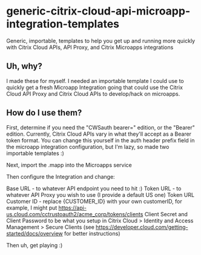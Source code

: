 # generic-citrix-cloud-api-microapp-integration-templates
Generic, importable, templates to help you get up and running more quickly with Citrix Cloud APIs, API Proxy, and Citrix Microapps integrations

## Uh, why?
I made these for myself. I needed an importable template I could use to quickly get a fresh Microapp Integration going that could use the Citrix Cloud API Proxy and Citrix Cloud APIs to develop/hack on microapps.

## How do I use them?
First, determine if you need the "CWSauth bearer=" edition, or the "Bearer" edition. Currently, Citrix Cloud APIs vary in what they'll accept as a Bearer token format. You can change this yourself in the auth header prefix field in the microapp integration configuration, but I'm lazy, so made two importable templates :)

Next, import the .mapp into the Microapps service

Then configure the Integration and change:

Base URL - to whatever API endpoint you need to hit :)
Token URL - to whatever API Proxy you wish to use (I provide a default US one)
Token URL Customer ID - replace {CUSTOMER_ID} with your own customerID, for example, I might put https://api-us.cloud.com/cctrustoauth2/acme_corp/tokens/clients
Client Secret and Client Password to be what you setup in Citrix Cloud > Identity and Access Management > Secure Clients (see https://developer.cloud.com/getting-started/docs/overview for better instructions)

Then uh, get playing :)

